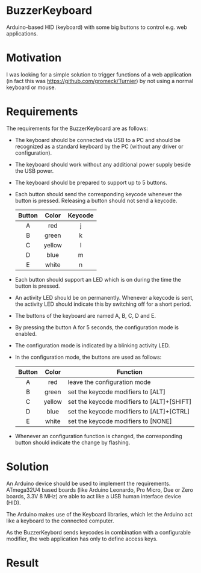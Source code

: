 # BuzzerKeyboard
Arduino-based HID (keyboard) with some big buttons to control e.g. web applications.

# Motivation
I was looking for a simple solution to trigger functions of a web application (in fact this was https://github.com/gromeck/Turnier)
by not using a normal keyboard or mouse.

# Requirements
The requirements for the BuzzerKeyboard are as follows:
- The keyboard should be connected via USB to a PC and should be recognized as a standard keyboard by the PC (without any driver or configuration).
- The keyboard should work without any additional power supply beside the USB power.
- The keyboard should be prepared to support up to 5 buttons.
- Each button should send the corresponding keycode whenever the button is pressed. Releasing a button should not send a keycode.

  | Button | Color  | Keycode |
  | :-: | :-: | :-: |
  |   A    | red    | j       |
  |   B    | green  | k       |
  |   C    | yellow | l       |
  |   D    | blue   | m       |
  |   E    | white  | n       |

- Each button should support an LED which is on during the time the button is pressed.
- An activity LED should be on permanently. Whenever a keycode is sent, the activity LED should indicate this by switching off for a short period.
- The buttons of the keyboard are named A, B, C, D and E.
- By pressing the button A for 5 seconds, the configuration mode is enabled.
- The configuration mode is indicated by a blinking activity LED.
- In the configuration mode, the buttons are used as follows:

  | Button | Color  | Function                                   |
  | :-:    | :-:    |--------------------------------------------|
  |   A    | red    | leave the configuration mode               |
  |   B    | green  | set the keycode modifiers to [ALT]         |
  |   C    | yellow | set the keycode modifiers to [ALT]+[SHIFT] |
  |   D    | blue   | set the keycode modifiers to [ALT]+[CTRL]  |
  |   E    | white  | set the keycode modifiers to [NONE]        |

- Whenever an configuration function is changed, the corresponding button should indicate the change by flashing.

# Solution

An Arduino device should be used to implement the requirements.
ATmega32U4 based boards (like Arduino Leonardo, Pro Micro, Due or Zero boards, 3.3V 8 MHz) are able to act like a USB human interface device (HID).

The Arduino makes use of the Keyboard libraries, which let the Arduino act like a keyboard to the connected computer.

As the BuzzerKeybord sends keycodes in combination with a configurable modifier, the web application has only to define access keys.

# Result

